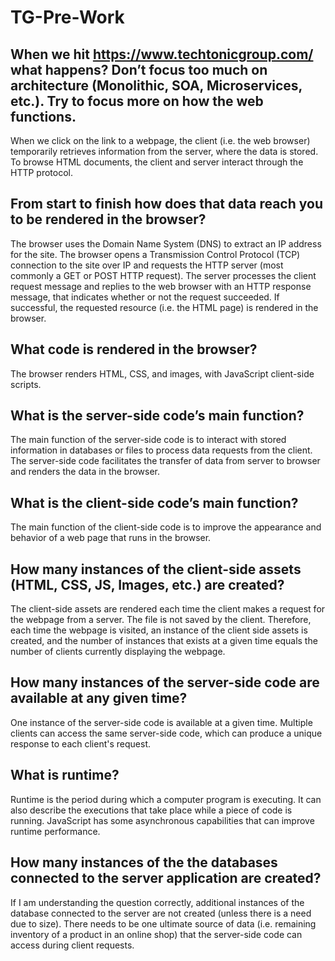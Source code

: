 # TG-Pre-Work

## When we hit https://www.techtonicgroup.com/ what happens? Don’t focus too much on architecture (Monolithic, SOA, Microservices, etc.). Try to focus more on how the web functions.

When we click on the link to a webpage, the client (i.e. the web browser) temporarily retrieves information from the server, where the data is stored. To browse HTML documents, the client and server interact through the HTTP protocol.

## From start to finish how does that data reach you to be rendered in the browser?

The browser uses the Domain Name System (DNS) to extract an IP address for the site. The browser opens a Transmission Control Protocol (TCP) connection to the site over IP and requests the HTTP server (most commonly a GET or POST HTTP request). The server processes the client request message and replies to the web browser with an HTTP response message, that indicates whether or not the request succeeded. If successful, the requested resource (i.e. the HTML page) is rendered in the browser.

## What code is rendered in the browser?

The browser renders HTML, CSS, and images, with JavaScript client-side scripts.

## What is the server-side code’s main function?

The main function of the server-side code is to interact with stored information in databases or files to process data requests from the client. The server-side code facilitates the transfer of data from server to browser and renders the data in the browser.

## What is the client-side code’s main function?

The main function of the client-side code is to improve the appearance and behavior of a web page that runs in the browser.

## How many instances of the client-side assets (HTML, CSS, JS, Images, etc.) are created?

The client-side assets are rendered each time the client makes a request for the webpage from a server. The file is not saved by the client. Therefore, each time the webpage is visited, an instance of the client side assets is created, and the number of instances that exists at a given time equals the number of clients currently displaying the webpage.

## How many instances of the server-side code are available at any given time?

One instance of the server-side code is available at a given time. Multiple clients can access the same server-side code, which can produce a unique response to each client's request.

## What is runtime?

Runtime is the period during which a computer program is executing. It can also describe the executions that take place while a piece of code is running. JavaScript has some asynchronous capabilities that can improve runtime performance.

## How many instances of the the databases connected to the server application are created?

If I am understanding the question correctly, additional instances of the database connected to the server are not created (unless there is a need due to size). There needs to be one ultimate source of data (i.e. remaining inventory of a product in an online shop) that the server-side code can access during client requests.
